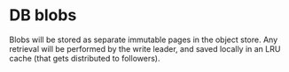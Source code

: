 # DB blobs

Blobs will be stored as separate immutable pages in the object store. Any retrieval will be performed by the write leader, and saved locally in an LRU cache (that gets distributed to followers).
